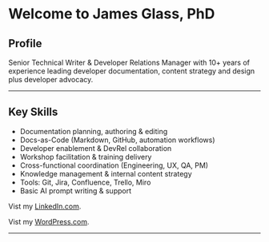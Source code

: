 # Welcome to James Glass, PhD

## Profile
Senior Technical Writer & Developer Relations Manager with 10+ years of experience leading developer documentation, content strategy and design plus developer advocacy. 

---

## Key Skills
- Documentation planning, authoring & editing  
- Docs-as-Code (Markdown, GitHub, automation workflows)  
- Developer enablement & DevRel collaboration  
- Workshop facilitation & training delivery  
- Cross-functional coordination (Engineering, UX, QA, PM)  
- Knowledge management & internal content strategy  
- Tools: Git, Jira, Confluence, Trello, Miro  
- Basic AI prompt writing & support  

Vist my [LinkedIn.com](https://www.linkedin.com/in/james-glass-phd-206b7b3/).

Vist my [WordPress.com](https://thewritingtimesblog.wordpress.com).

---





